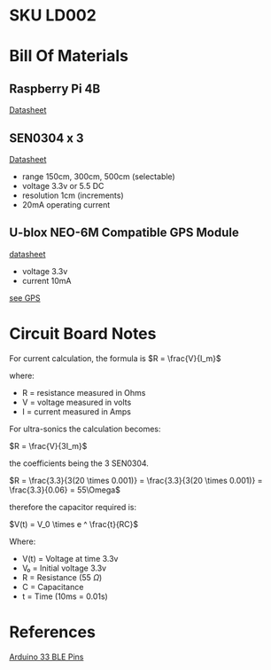# SKU LD002


# Bill Of Materials

## Raspberry Pi 4B

[Datasheet](https://datasheets.raspberrypi.com/rpi4/raspberry-pi-4-datasheet.pdf)

## SEN0304 x 3
[Datasheet](https://www.mouser.com/pdfDocs/ProductOverview_DFRobot_SEN0304.pdf)

- range  150cm, 300cm, 500cm (selectable)
- voltage 3.3v or 5.5 DC
- resolution 1cm (increments)
- 20mA operating current

## U-blox NEO-6M Compatible GPS Module

[datasheet](https://content.u-blox.com/sites/default/files/products/documents/NEO-6_DataSheet_%28GPS.G6-HW-09005%29.pdf)

- voltage 3.3v
- current 10mA

[see GPS](gps.md)


# Circuit Board Notes

For current calculation, the formula is $R = \frac{V}{I_m}$

where:
- R = resistance measured in Ohms
- V = voltage measured in volts
- I = current measured in Amps

For ultra-sonics the calculation becomes:

$R = \frac{V}{3I_m}$

the coefficients being the 3 SEN0304.

$R = \frac{3.3}{3(20 \times 0.001)} = \frac{3.3}{3(20 \times 0.001)} = \frac{3.3}{0.06} = 55\Omega$ 

therefore the capacitor required is:

$V(t) = V_0 \times e ^ \frac{t}{RC}$

Where:
- V(t) = Voltage at time  3.3v
- V₀ = Initial voltage 3.3v
- R = Resistance (55 $\Omega$)
- C = Capacitance
- t = Time (10ms = 0.01s)

# References

[Arduino 33 BLE Pins](https://axodyne.com/2020/06/arduino-33-ble-pins/)